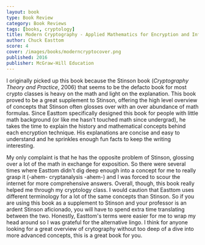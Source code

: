 ```yaml
---
layout: book
type: Book Review
category: Book Reviews
tags: [books, cryptology]
title: Modern Cryptography - Applied Mathematics for Encryption and Information Security 
author: Chuck Easttom
score: 4
cover: /images/books/moderncryptocover.png
published: 2016
publisher: McGraw-Hill Education
---
```


I originally picked up this book because the Stinson book (<i>Cryptography Theory and Practice</i>, 2006) that seems to be the defacto book for most crypto classes is heavy on the math and light on the explanation. This book proved to be a great supplement to Stinson, offering the high level overview of concepts that Stinson often glosses over with an over abundance of math formulas. Since Easttom specifically designed this book for people with little math background (or like me hasn't touched math since undergrad), he takes the time to explain the history and mathematical concepts behind each encryption technique. His explanations are concise and easy to understand and he sprinkles enough fun facts to keep the writing interesting. 

My only complaint is that he has the opposite problem of Stinson, glossing over a lot of the math in exchange for exposition. So there were several times where Easttom didn't dig deep enough into a concept for me to really grasp it (-ahem- cryptanalysis -ahem-) and I was forced to scour the internet for more comprehensive answers. Overall, though, this book really helped me through my cryptology class. I would caution that Easttom uses different terminology for a lot of the same concepts than Stinson. So if you are using this book as a supplement to Stinson and your professor is an ardent Stinson aficionado, you will have to spend extra time translating between the two. Honestly, Easttom's terms were easier for me to wrap my head around so I was grateful for the alternative lingo. I think for anyone looking for a great overview of crytography without too deep of a dive into more advanced concepts, this is a great book for you.
